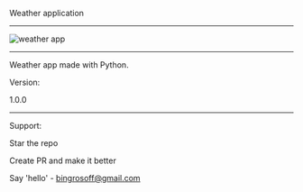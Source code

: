 Weather application

---------------------------------------------------------------------------

![weather app](https://github.com/RVG13/PyWeather/assets/114869635/40fcd91d-41cf-4c62-b0aa-1037e3557ab8)

---------------------------------------------------------------------------

Weather app made with Python.

Version:

1.0.0

---------------------------------------------------------------------------

Support:

Star the repo

Create PR and make it better

Say 'hello' - bingrosoff@gmail.com
